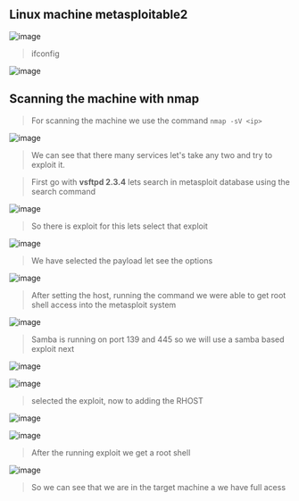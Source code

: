 ## Linux machine metasploitable2

![image](https://github.com/udayk01/CYBER-SECURITY-LAB/assets/52235763/117cfa75-e2ca-4205-867e-c381c428daab)

> ifconfig

![image](https://github.com/udayk01/CYBER-SECURITY-LAB/assets/52235763/59bdd6e6-4692-4ce1-a30c-a1920c3cb7b8)

## Scanning the machine with nmap

> For scanning the machine we use the command ```nmap -sV <ip>```

 ![image](https://github.com/udayk01/CYBER-SECURITY-LAB/assets/52235763/2e9a57f5-8c36-4c4d-b499-477ca33a8b14)

> We can see that there many services let's take any two and try to exploit it.

> First go with **vsftpd 2.3.4** lets search in metasploit database using the search command

![image](https://github.com/udayk01/CYBER-SECURITY-LAB/assets/52235763/68ad0aec-7fb6-41c5-9428-02507a2ec2a5)

> So there is exploit for this lets select that exploit

![image](https://github.com/udayk01/CYBER-SECURITY-LAB/assets/52235763/446c1c83-fbfd-418d-8f70-763c8312c7cb)

> We have selected the payload let see the options

![image](https://github.com/udayk01/CYBER-SECURITY-LAB/assets/52235763/554e1a43-c40b-4529-a104-3cd22313e747)

> After setting the host, running the command we were able to get root shell access into the metasploit system

![image](https://github.com/udayk01/CYBER-SECURITY-LAB/assets/52235763/59c123bf-d476-42b0-bdfd-4286c05d2734)

> Samba is running on port 139 and 445 so we will use a samba based exploit next

![image](https://github.com/udayk01/CYBER-SECURITY-LAB/assets/52235763/a08ed90a-bc3d-4991-ae9e-d83d36e5562c)

![image](https://github.com/udayk01/CYBER-SECURITY-LAB/assets/52235763/6fa9ab79-d6ac-4f0c-82dc-da24a0ebb2fd)

> selected the exploit, now to adding the RHOST

![image](https://github.com/udayk01/CYBER-SECURITY-LAB/assets/52235763/76bb8d79-bdaa-4493-a711-84e1ccc04b26)

![image](https://github.com/udayk01/CYBER-SECURITY-LAB/assets/52235763/14929a07-22b6-464c-8151-b4df5adcef71)

> After the running exploit we get a root shell

![image](https://github.com/udayk01/CYBER-SECURITY-LAB/assets/52235763/b03f3fa8-cdf9-497c-ba0d-14e8a44f382c)

> So we can see that we are in the target machine a we have full acess


